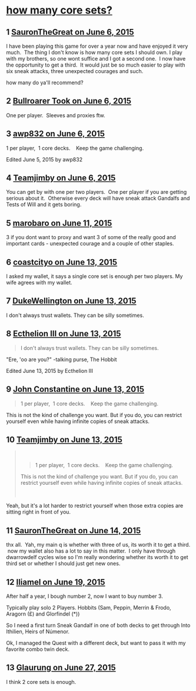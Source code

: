 # [how many core sets?](https://community.fantasyflightgames.com/topic/179537-how-many-core-sets/)

## 1 [SauronTheGreat on June 6, 2015](https://community.fantasyflightgames.com/topic/179537-how-many-core-sets/?do=findComment&comment=1650123)

I have been playing this game for over a year now and have enjoyed it very much.  The thing I don't know is how many core sets I should own. I play with my brothers, so one wont suffice and I got a second one.  I now have the opportunity to get a third.  It would just be so much easier to play with six sneak attacks, three unexpected courages and such.

how many do ya'll recommend?

## 2 [Bullroarer Took on June 6, 2015](https://community.fantasyflightgames.com/topic/179537-how-many-core-sets/?do=findComment&comment=1650133)

One per player.  Sleeves and proxies ftw.

## 3 [awp832 on June 6, 2015](https://community.fantasyflightgames.com/topic/179537-how-many-core-sets/?do=findComment&comment=1650160)

1 per player,  1 core decks.    Keep the game challenging.

Edited June 5, 2015 by awp832

## 4 [Teamjimby on June 6, 2015](https://community.fantasyflightgames.com/topic/179537-how-many-core-sets/?do=findComment&comment=1650176)

You can get by with one per two players.  One per player if you are getting serious about it.  Otherwise every deck will have sneak attack Gandalfs and Tests of Will and it gets boring.

## 5 [marobaro on June 11, 2015](https://community.fantasyflightgames.com/topic/179537-how-many-core-sets/?do=findComment&comment=1656699)

3 if you dont want to proxy and want 3 of some of the really good and important cards - unexpected courage and a couple of other staples.

## 6 [coastcityo on June 13, 2015](https://community.fantasyflightgames.com/topic/179537-how-many-core-sets/?do=findComment&comment=1658245)

I asked my wallet, it says a single core set is enough per two players. My wife agrees with my wallet.

## 7 [DukeWellington on June 13, 2015](https://community.fantasyflightgames.com/topic/179537-how-many-core-sets/?do=findComment&comment=1658518)

I don't always trust wallets. They can be silly sometimes.

## 8 [Ecthelion III on June 13, 2015](https://community.fantasyflightgames.com/topic/179537-how-many-core-sets/?do=findComment&comment=1658632)

> I don't always trust wallets. They can be silly sometimes.

"Ere, 'oo are you?" -talking purse, The Hobbit

Edited June 13, 2015 by Ecthelion III

## 9 [John Constantine on June 13, 2015](https://community.fantasyflightgames.com/topic/179537-how-many-core-sets/?do=findComment&comment=1658685)

> 1 per player,  1 core decks.    Keep the game challenging.

This is not the kind of challenge you want. But if you do, you can restrict yourself even while having infinite copies of sneak attacks.

## 10 [Teamjimby on June 13, 2015](https://community.fantasyflightgames.com/topic/179537-how-many-core-sets/?do=findComment&comment=1658741)

>  
> 
> > 1 per player,  1 core decks.    Keep the game challenging.
> 
> This is not the kind of challenge you want. But if you do, you can restrict yourself even while having infinite copies of sneak attacks.
> 
>  

Yeah, but it's a lot harder to restrict yourself when those extra copies are sitting right in front of you.

## 11 [SauronTheGreat on June 14, 2015](https://community.fantasyflightgames.com/topic/179537-how-many-core-sets/?do=findComment&comment=1659450)

thx all.  Yah, my main q is whether with three of us, its worth it to get a third.  now my wallet also has a lot to say in this matter.  I only have through dwarrowdelf cycles wise so I'm really wondering whether its worth it to get third set or whether I should just get new ones.

## 12 [Iliamel on June 19, 2015](https://community.fantasyflightgames.com/topic/179537-how-many-core-sets/?do=findComment&comment=1664959)

After half a year, I bough number 2, now I want to buy number 3.

Typically play solo 2 Players. Hobbits (Sam, Peppin, Merrin & Frodo, Aragorn (£) and Glorfindel (*))

So I need a first turn Sneak Gandalf in one of both decks to get through Into Ithilien, Heirs of Númenor.

Ok, I managed the Quest with a different deck, but want to pass it with my favorite combo twin deck.

## 13 [Glaurung on June 27, 2015](https://community.fantasyflightgames.com/topic/179537-how-many-core-sets/?do=findComment&comment=1673462)

I think 2 core sets is enough.

